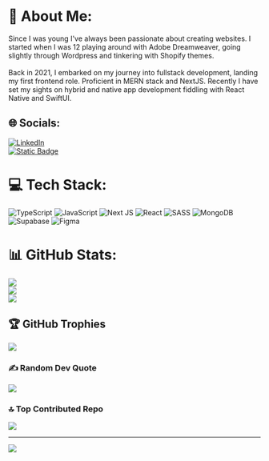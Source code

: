 # 💫 About Me:
Since I was young I've always been passionate about creating websites. I started when I was 12 playing around with Adobe Dreamweaver, going slightly through Wordpress and tinkering with Shopify themes.<br><br>Back in 2021, I embarked on my journey into fullstack development, landing my first frontend role. Proficient in MERN stack and NextJS. Recently I have set my sights on hybrid and native app development fiddling with React Native and SwiftUI.


## 🌐 Socials:
[![LinkedIn](https://img.shields.io/badge/LinkedIn-%230077B5.svg?logo=linkedin&logoColor=white)](https://linkedin.com/in/gonzalosantosorellana) <br>
[![Static Badge](https://img.shields.io/badge/web-gonzalosantos.com-8A2BE2)](https://gonzalosantos.com)

# 💻 Tech Stack:
![TypeScript](https://img.shields.io/badge/typescript-%23007ACC.svg?style=for-the-badge&logo=typescript&logoColor=white) ![JavaScript](https://img.shields.io/badge/javascript-%23323330.svg?style=for-the-badge&logo=javascript&logoColor=%23F7DF1E) ![Next JS](https://img.shields.io/badge/Next-black?style=for-the-badge&logo=next.js&logoColor=white) ![React](https://img.shields.io/badge/react-%2320232a.svg?style=for-the-badge&logo=react&logoColor=%2361DAFB) ![SASS](https://img.shields.io/badge/SASS-hotpink.svg?style=for-the-badge&logo=SASS&logoColor=white) ![MongoDB](https://img.shields.io/badge/MongoDB-%234ea94b.svg?style=for-the-badge&logo=mongodb&logoColor=white) 	![Supabase](https://img.shields.io/badge/Supabase-3ECF8E?style=for-the-badge&logo=supabase&logoColor=white) 	![Figma](https://img.shields.io/badge/figma-%23F24E1E.svg?style=for-the-badge&logo=figma&logoColor=white)
# 📊 GitHub Stats:
![](https://github-readme-stats.vercel.app/api?username=GonzaloSantos1&theme=radical&hide_border=false&include_all_commits=true&count_private=true)<br/>
![](https://github-readme-streak-stats.herokuapp.com/?user=GonzaloSantos1&theme=radical&hide_border=false)<br/>
![](https://github-readme-stats.vercel.app/api/top-langs/?username=GonzaloSantos1&theme=radical&hide_border=false&include_all_commits=true&count_private=true&layout=compact)

## 🏆 GitHub Trophies
![](https://github-profile-trophy.vercel.app/?username=GonzaloSantos1&theme=onestar&no-frame=false&no-bg=true&margin-w=4)

### ✍️ Random Dev Quote
![](https://quotes-github-readme.vercel.app/api?type=horizontal&theme=radical)

### 🔝 Top Contributed Repo
![](https://github-contributor-stats.vercel.app/api?username=GonzaloSantos1&limit=5&theme=radical&combine_all_yearly_contributions=true)

---
[![](https://visitcount.itsvg.in/api?id=GonzaloSantos1&icon=0&color=9)](https://visitcount.itsvg.in)

<!-- Proudly created with GPRM ( https://gprm.itsvg.in ) -->
